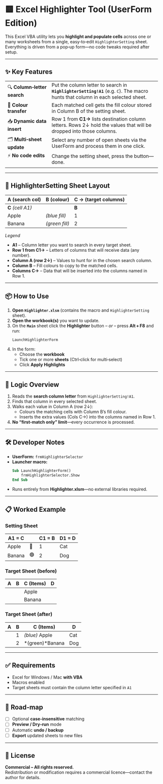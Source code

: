 # 🟨 Excel Highlighter Tool (UserForm Edition)

This Excel VBA utility lets you **highlight and populate cells** across one or many worksheets from a single, easy‑to‑edit `HighlighterSetting` sheet.  
Everything is driven from a pop‑up form—no code tweaks required after setup.

---

## ✨ Key Features
|  |  |
|--|--|
| 🔍 **Column‑letter search** &nbsp;| Put the column letter to search in **`HighlighterSetting!A1`** (e.g. `C`). The macro hunts that column in each selected sheet. |
| 🎨 **Colour transfer** &nbsp;| Each matched cell gets the fill colour stored in Column B of the setting sheet. |
| 📥 **Dynamic data insert** &nbsp;| Row 1 from **C1→** lists destination column letters. Rows 2↓ hold the values that will be dropped into those columns. |
| 🗂️ **Multi‑sheet update** &nbsp;| Select any number of open sheets via the UserForm and process them in one click. |
| ⚡ **No code edits** &nbsp;| Change the setting sheet, press the button—done. |

---

## 📄 HighlighterSetting Sheet Layout

| A (search col) | B (colour) | C → (target columns) |
|---------------|-----------|----------------------|
| **C** *(cell A1)* |   | **B** | **D** | **F** |
| Apple  | *(blue fill)*  | 1 | Cat | Yes |
| Banana | *(green fill)* | 2 | Dog | No  |

*Legend*

* **A1** – Column letter you want to search in every target sheet.  
* **Row 1 from C1→** – Letters of columns that will receive data (any number).  
* **Column A (row 2↓)** – Values to hunt for in the chosen search column.  
* **Column B** – Fill colours to copy to the matched cells.  
* **Columns C→** – Data that will be inserted into the columns named in Row 1.

---

## 📦 How to Use

1. **Open `Highlighter.xlsm`** (contains the macro and `HighlighterSetting` sheet).  
2. **Open the workbook(s)** you want to update.  
3. On the **`Main`** sheet click the **Highlighter** button *– or –* press **Alt + F8** and run:
   ```vb
   LaunchHighlighterForm
   ```
4. In the form:  
   - Choose the **workbook**  
   - Tick one or more **sheets** (Ctrl‑click for multi‑select)  
   - Click **Apply Highlights**

---

## 🧠 Logic Overview
1. Reads the **search column letter** from `HighlighterSetting!A1`.  
2. Finds that column in every selected sheet.  
3. Walks each value in Column A (row 2↓):  
   - Colours the matching cells with Column B’s fill colour.  
   - Inserts the extra values (Cols C→) into the columns named in Row 1.  
4. **No “first‑match only” limit**—every occurrence is processed.

---

## 🛠 Developer Notes
* **UserForm:** `frmHighlighterSelector`  
* **Launcher macro:**
  ```vb
  Sub LaunchHighlighterForm()
      frmHighlighterSelector.Show
  End Sub
  ```
* Runs entirely from **Highlighter.xlsm**—no external libraries required.

---

## 📋 Worked Example

### Setting Sheet
| A1 = **C** |   | C1 = **B** | D1 = **D** |
|------------|---|------------|------------|
| Apple      | 🔵 | 1 | Cat |
| Banana     | 🟢 | 2 | Dog |

### Target Sheet (before)
| A | B | **C (Items)** | D |
|---|---|---------------|---|
|   |   | Apple         |   |
|   |   | Banana        |   |

### Target Sheet (after)
| A | B | **C (Items)** | D  |
|---|---|---------------|----|
|   | 1 | *(blue)* Apple| Cat|
|   | 2 | *(green)*Banana|Dog|

---

## ✅ Requirements
- Excel for Windows / Mac **with VBA**  
- Macros enabled  
- Target sheets must contain the column letter specified in `A1`

---

## 🚧 Road‑map
- [ ] Optional **case‑insensitive** matching  
- [ ] **Preview / Dry‑run** mode  
- [ ] Automatic **undo / backup**  
- [ ] **Export** updated sheets to new files

---

## 📎 License
**Commercial – All rights reserved.**  
Redistribution or modification requires a commercial licence—contact the author for details.
